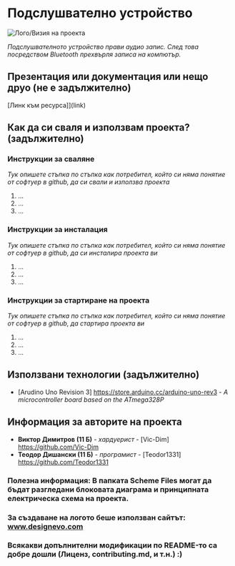 # Подслушвателно устройство

![Лого/Визия на проекта](path_to_logo.png)

*Подслушвателното устройство прави аудио запис. След това посредством Bluetooth прехвърля записа на компютър.*

## Презентация или документация или нещо друо (не е задължително)
[Линк към ресурса]](link)

## Как да си сваля и използвам проекта? (задължително)

### Инструкции за сваляне
*Тук опишете стъпка по стъпка как потребител, който си няма понятие от софтуер в github, да си свали и използва проекта*

1) ...
2) ...
3) ...

### Инструкции за инсталация
*Тук опишете стъпка по стъпка как потребител, който си няма понятие от софтуер в github, да си инсталира проекта ви*

1) ...
2) ...
3) ...

### Инструкции за стартиране на проекта
*Тук опишете стъпка по стъпка как потребител, който си няма понятие от софтуер в github, да стартира проекта ви*

1) ...
2) ...
3) ...

## Използвани технологии (задължително)

* [Arudino Uno Revision 3] https://store.arduino.cc/arduino-uno-rev3 - *A microcontroller board based on the ATmega328P*

## Информация за авторите на проекта

* **Виктор Димитров (11 Б)** - *хардуерист* - [Vic-Dim] https://github.com/Vic-Dim
* **Теодор Дишански (11 Б)** - *програмист* - [Teodor1331] https://github.com/Teodor1331

### Полезна информация: В папката Scheme Files могат да бъдат разгледани блоковата диаграма и принципната електрическа схема на проекта.

### За създаване на логото беше използван сайтът: www.designevo.com
### Всякакви допълнителни модификации по README-то са добре дошли (Лиценз, contributing.md, и т.н.) :)

